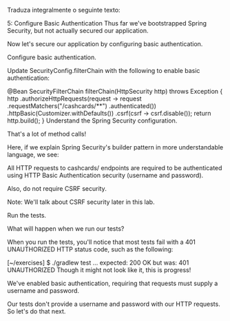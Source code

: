 Traduza integralmente o seguinte texto:

5: Configure Basic Authentication
Thus far we've bootstrapped Spring Security, but not actually secured our application.

Now let's secure our application by configuring basic authentication.

Configure basic authentication.

Update SecurityConfig.filterChain with the following to enable basic authentication:

@Bean
SecurityFilterChain filterChain(HttpSecurity http) throws Exception {
     http
             .authorizeHttpRequests(request -> request
                     .requestMatchers("/cashcards/**")
                     .authenticated())
             .httpBasic(Customizer.withDefaults())
             .csrf(csrf -> csrf.disable());
     return http.build();
}
Understand the Spring Security configuration.

That's a lot of method calls!

Here, if we explain Spring Security's builder pattern in more understandable language, we see:

All HTTP requests to cashcards/ endpoints are required to be authenticated using HTTP Basic Authentication security (username and password).

Also, do not require CSRF security.

Note: We'll talk about CSRF security later in this lab.

Run the tests.

What will happen when we run our tests?

When you run the tests, you'll notice that most tests fail with a 401 UNAUTHORIZED HTTP status code, such as the following:

[~/exercises] $ ./gradlew test
...
expected: 200 OK
  but was: 401 UNAUTHORIZED
Though it might not look like it, this is progress!

We've enabled basic authentication, requiring that requests must supply a username and password.

Our tests don't provide a username and password with our HTTP requests. So let's do that next.